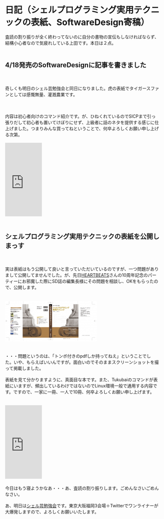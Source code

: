 # 日記（シェルプログラミング実用テクニックの表紙、SoftwareDesign寄稿）
査読の割り振りが全く終わってないのに自分の書物の宣伝もしなければならず、結構小心者なので気疲れしている上田です。本日は２点。<br />
<br />
<h2>4/18発売のSoftwareDesignに記事を書きました</h2><br />
<br />
奇しくも明日のシェル芸勉強会と同日になりました。虎の表紙でタイガースファンとしては感慨無量、灌漑農業です。<br />
<br />
<!--more--><br />
<br />
内容は初心者向けのコマンド紹介です。が、ひねくれているのでSICPまで引っ張りだして初心者も置いてけぼりにせず、上級者に話のネタを提供する感じに仕上げました。つまりみんな買ってねということで、何卒よろしくお願い申し上げる次第。<br />
<br />
<iframe src="http://rcm-fe.amazon-adsystem.com/e/cm?lt1=_blank&bc1=000000&IS2=1&bg1=FFFFFF&fc1=000000&lc1=0000FF&t=ryuichiueda-22&o=9&p=8&l=as4&m=amazon&f=ifr&ref=ss_til&asins=B00TIVC4QA" style="width:120px;height:240px;" scrolling="no" marginwidth="0" marginheight="0" frameborder="0"></iframe><br />
<br />
<h2>シェルプログラミング実用テクニックの表紙を公開しまっす</h2><br />
<br />
実は表紙はもう公開して良いと言っていただいているのですが、一つ問題がありまして公開してませんでした。が、先日<a href="http://heartbeats.jp/" target="_blank">HEARTBEATS</a>さんの10周年記念のパーティーにお邪魔した際にSD誌の編集長様にその問題を相談し、OKをもらったので、公開します。<br />
<br />
<br />
<a href="スクリーンショット-2015-04-17-22.28.53.png"><img src="スクリーンショット-2015-04-17-22.28.53-300x133.png" alt="スクリーンショット 2015-04-17 22.28.53" width="300" height="133" class="aligncenter size-medium wp-image-5859" /></a><br />
<br />
<br />
・・・問題というのは、「トンボ付きのpdfしか持ってねえ」ということでした。いや、もらえばいいんですが。面白いのでそのままスクリーンショットを撮って掲載しました。<br />
<br />
表紙を見て分かりますように、真面目な本です。また、Tukubaiのコマンドが表紙にいますが、頻出しているわけではないのでLinux環境一般で通用する内容です。ですので、一家に一冊、一人で10冊、何卒よろしくお願い申し上げます。<br />
<br />
<br />
<iframe src="http://rcm-fe.amazon-adsystem.com/e/cm?lt1=_blank&bc1=000000&IS2=1&bg1=FFFFFF&fc1=000000&lc1=0000FF&t=ryuichiueda-22&o=9&p=8&l=as4&m=amazon&f=ifr&ref=ss_til&asins=4774173444" style="width:120px;height:240px;" scrolling="no" marginwidth="0" marginheight="0" frameborder="0"></iframe><br />
<br />
今日はもう寝ようかなあ・・・あ、査読の割り振りします。ごめんなさいごめんなさい。<br />
<br />
あ、明日は<a href="http://blog.ueda.asia/?page_id=684" title="シェル芸勉強会スライド一覧">シェル芸勉強会</a>です。東京大阪福岡3会場＋Twitterでワンライナーが大爆発しますので、よろしくお願いいたします。<br />

